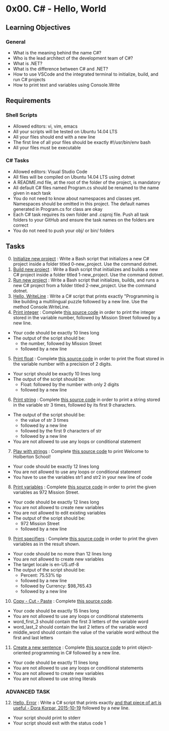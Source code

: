 
# 0x00. C# - Hello, World

## Learning Objectives

### General

* What is the meaning behind the name C#?
* Who is the lead architect of the development team of C#?
* What is .NET?
* What is the difference between C# and .NET?
* How to use VSCode and the integrated terminal to initialize, build, and run C# projects
* How to print text and variables using Console.Write

## Requirements

### Shell Scripts
* Allowed editors: vi, vim, emacs
* All your scripts will be tested on Ubuntu 14.04 LTS
* All your files should end with a new line
* The first line of all your files should be exactly #!/usr/bin/env bash
* All your files must be executable

### C# Tasks

* Allowed editors: Visual Studio Code
* All files will be compiled on Ubuntu 14.04 LTS using dotnet
* A README.md file, at the root of the folder of the project, is mandatory
* All default C# files named Program.cs should be renamed to the name given in each task
* You do not need to know about namespaces and classes yet. Namespaces should be omitted in this project. The default names generated in Program.cs for class are okay
* Each C# task requires its own folder and .csproj file. Push all task folders to your GitHub and ensure the task names on the folders are correct
* You do not need to push your obj/ or bin/ folders

## Tasks

0. [Initialize new project](https://github.com/JennyHadir/holbertonschool-csharp/blob/main/0x00-csharp-hello_world/0-initialize_new_project.sh) : Write a Bash script that initializes a new C# project inside a folder titled 0-new_project. Use the command dotnet.
1. [Build new project](https://github.com/JennyHadir/holbertonschool-csharp/blob/main/0x00-csharp-hello_world/1-build_new_project.sh) : Write a Bash script that initializes and builds a new C# project inside a folder titled 1-new_project. Use the command dotnet.
2. [Run new project](https://github.com/JennyHadir/holbertonschool-csharp/blob/main/0x00-csharp-hello_world/2-run_new_project.sh) : Write a Bash script that initializes, builds, and runs a new C# project from a folder titled 2-new_project. Use the command dotnet.
3. [Hello, WriteLine](https://github.com/JennyHadir/holbertonschool-csharp/blob/main/0x00-csharp-hello_world/3-writeline/3-writeline.cs) : Write a C# script that prints exactly "Programming is like building a multilingual puzzle followed by a new line. Use the method Console.WriteLine.
4. [Print integer](https://github.com/JennyHadir/holbertonschool-csharp/blob/main/0x00-csharp-hello_world/4-print_integer/4-print_integer.cs) : Complete [this source code](https://intranet.hbtn.io/rltoken/euxMhFdEF0-XZCLtdqne4Q) in order to print the integer stored in the variable number, followed by Mission Street followed by a new line.
  - Your code should be exactly 10 lines long
  - The output of the script should be:
     - the number, followed by Mission Street
     - followed by a new line
5. [Print float](https://github.com/JennyHadir/holbertonschool-csharp/blob/main/0x00-csharp-hello_world/5-print_float/5-print_float.cs) : Complete [this source code](https://intranet.hbtn.io/rltoken/kuytn76s-qptXICqj2Vmmg) in order to print the float stored in the variable number with a precision of 2 digits.

  - Your script should be exactly 10 lines long
  - The output of the script should be:
     - Float: followed by the number with only 2 digits
     - followed by a new line
6. [Print string](https://github.com/JennyHadir/holbertonschool-csharp/blob/main/0x00-csharp-hello_world/6-print_string/6-print_string.cs) : Complete [this source code](https://intranet.hbtn.io/rltoken/BsLlMCzRgrGoeGqCGX3LWw) in order to print a string stored in the variable str 3 times, followed by its first 9 characters.

  - The output of the script should be:
     - the value of str 3 times
     - followed by a new line
     - followed by the first 9 characters of str
     - followed by a new line
  - You are not allowed to use any loops or conditional statement
7. [Play with strings](https://github.com/JennyHadir/holbertonschool-csharp/blob/main/0x00-csharp-hello_world/7-concat/7-concat.cs) : Complete [this source code](https://github.com/holbertonschool/0x00.cs/blob/master/7-concat.cs) to print Welcome to Holberton School!
  - Your code should be exactly 12 lines long
  - You are not allowed to use any loops or conditional statement
  - You have to use the variables str1 and str2 in your new line of code
8. [Print variables](https://github.com/JennyHadir/holbertonschool-csharp/blob/main/0x00-csharp-hello_world/8-print_variables/8-print_variables.cs) : Complete [this source code](https://intranet.hbtn.io/rltoken/c5U7giCio60Do2H4XU5YMg) in order to print the given variables as 972 Mission Street.

  - Your code should be exactly 12 lines long
  - You are not allowed to create new variables
  - You are not allowed to edit existing variables
  - The output of the script should be:
     - 972 Mission Street
     - followed by a new line
9. [Print specifiers](https://github.com/JennyHadir/holbertonschool-csharp/blob/main/0x00-csharp-hello_world/9-print_specifiers/9-print_specifiers.cs) : Complete [this source code](https://github.com/holbertonschool/0x00.cs/blob/master/9-print_specifiers.cs) in order to print the given variables as in the result shown.

  - Your code should be no more than 12 lines long
  - You are not allowed to create new variables
  - The target locale is en-US.utf-8
  - The output of the script should be:
     - Percent: 75.53% tip
     - followed by a new line
     - followed by Currency: $98,765.43
     - followed by a new line
10. [Copy - Cut - Paste](https://github.com/JennyHadir/holbertonschool-csharp/blob/main/0x00-csharp-hello_world/10-copy_cut_paste/10-copy_cut_paste.cs) : Complete [this source code](https://intranet.hbtn.io/rltoken/WOeBK1z0kP2-UUYhVmVEhQ).

  - Your code should be exactly 15 lines long
  - You are not allowed to use any loops or conditional statements
  - word_first_3 should contain the first 3 letters of the variable word
  - word_last_2 should contain the last 2 letters of the variable word
  - middle_word should contain the value of the variable word without the first and last letters
11. [Create a new sentence](https://github.com/JennyHadir/holbertonschool-csharp/blob/main/0x00-csharp-hello_world/11-concat_edges/11-concat_edges.cs) : Complete [this source code](https://github.com/holbertonschool/0x00.cs/blob/master/11-concat_edges.cs) to print object-oriented programming in C# followed by a new line.

  - Your code should be exactly 11 lines long
  - You are not allowed to use any loops or conditional statements
  - You are not allowed to create new variables
  - You are not allowed to use string literals

### ADVANCED TASK

12. [Hello, Error](https://github.com/JennyHadir/holbertonschool-csharp/blob/main/0x00-csharp-hello_world/100-hello_error/100-hello_error.cs) : Write a C# script that prints exactly [and that piece of art is useful - Dora Korpar, 2015-10-19]() followed by a new line.

  - Your script should print to stderr
  - Your script should exit with the status code 1
